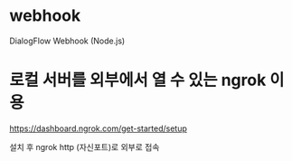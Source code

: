 # webhook
DialogFlow Webhook (Node.js)

# 로컬 서버를 외부에서 열 수 있는 ngrok 이용
https://dashboard.ngrok.com/get-started/setup

설치 후 ngrok http (자신포트)로 외부로 접속
